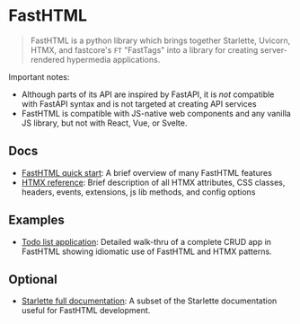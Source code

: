 # FastHTML

> FastHTML is a python library which brings together Starlette, Uvicorn, HTMX, and fastcore's `FT` "FastTags" into a library for creating server-rendered hypermedia applications.

Important notes:

- Although parts of its API are inspired by FastAPI, it is *not* compatible with FastAPI syntax and is not targeted at creating API services
- FastHTML is compatible with JS-native web components and any vanilla JS library, but not with React, Vue, or Svelte.

## Docs

- [FastHTML quick start](https://fastht.ml/docs/tutorials/quickstart_for_web_devs.html.md): A brief overview of many FastHTML features
- [HTMX reference](https://github.com/bigskysoftware/htmx/blob/master/www/content/reference.md): Brief description of all HTMX attributes, CSS classes, headers, events, extensions, js lib methods, and config options

## Examples

- [Todo list application](https://github.com/AnswerDotAI/fasthtml/blob/main/examples/adv_app.py): Detailed walk-thru of a complete CRUD app in FastHTML showing idiomatic use of FastHTML and HTMX patterns.

## Optional

- [Starlette full documentation](https://gist.githubusercontent.com/jph00/809e4a4808d4510be0e3dc9565e9cbd3/raw/9b717589ca44cedc8aaf00b2b8cacef922964c0f/starlette-sml.md): A subset of the Starlette documentation useful for FastHTML development.
